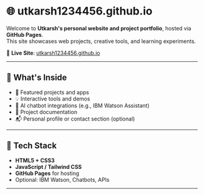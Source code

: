 # 🌐 utkarsh1234456.github.io

Welcome to **Utkarsh's personal website and project portfolio**, hosted via **GitHub Pages**.  
This site showcases web projects, creative tools, and learning experiments.

🔗 **Live Site**: [utkarsh1234456.github.io](https://utkarsh1234456.github.io)

---

## 🚀 What's Inside

- 🎯 Featured projects and apps
- 💡 Interactive tools and demos
- 🧠 AI chatbot integrations (e.g., IBM Watson Assistant)
- 📄 Project documentation
- 📬 Personal profile or contact section (optional)

---

## 🧰 Tech Stack

- **HTML5 + CSS3**
- **JavaScript / Tailwind CSS**
- **GitHub Pages** for hosting
- Optional: IBM Watson, Chatbots, APIs

---
